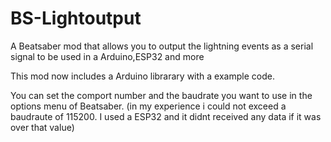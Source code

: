# BS-Lightoutput
A Beatsaber mod that allows you to output the lightning events as a serial signal to be used in a Arduino,ESP32 and more

This mod now includes a Arduino librarary with a example code.

You can set the comport number and the baudrate you want to use in the options menu of Beatsaber. (in my experience i could not exceed a baudraute of 115200. I used a ESP32 and it didnt received any data if it was over that value)
